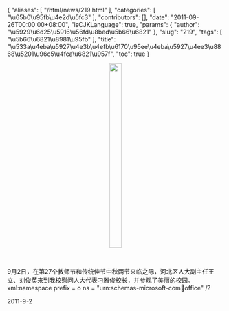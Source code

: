 {
    "aliases": [
        "/html/news/219.html"
    ],
    "categories": [
        "\u65b0\u95fb\u4e2d\u5fc3"
    ],
    "contributors": [],
    "date": "2011-09-26T00:00:00+08:00",
    "isCJKLanguage": true,
    "params": {
        "author": "\u5929\u6d25\u5916\u56fd\u8bed\u5b66\u6821"
    },
    "slug": "219",
    "tags": [
        "\u5b66\u6821\u8981\u95fb"
    ],
    "title": "\u533a\u4eba\u5927\u4e3b\u4efb\u6170\u95ee\u4eba\u5927\u4ee3\u8868\u5201\u96c5\u4fca\u6821\u957f",
    "toc": true
}

<img
    src="https://cdn.tfls.online/mirror/full/825b2c40748cf3076cc5bafe09765ee6076308c2.jpg"
    style="display:block;margin-left:auto;margin-right:auto;"
    decoding="async"
    fetchpriority="auto"
    loading="lazy"
    height="427"
    width="28"
/>

 

9月2日，在第27个教师节和传统佳节中秋两节来临之际，河北区人大副主任王立、刘俊英来到我校慰问人大代表刁雅俊校长，并参观了美丽的校园。xml:namespace prefix = o ns = "urn:schemas-microsoft-com:office:office" /?

2011-9-2

